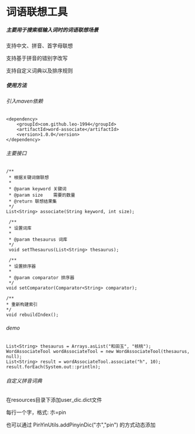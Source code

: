 # 词语联想工具

##### 主要用于搜索框输入词时的词语联想场景

支持中文、拼音、首字母联想

支持基于拼音的错别字改写

支持自定义词典以及排序规则

##### 使用方法
###### 引入maven依赖
```
<dependency>
    <groupId>com.github.leo-1994</groupId>
    <artifactId>word-associate</artifactId>
    <version>1.0.0</version>
</dependency>
```
###### 主要接口
```
/**
 * 根据关键词做联想
 *
 * @param keyword 关键词
 * @param size    需要的数量
 * @return 联想结果集
 */
List<String> associate(String keyword, int size);

 /**
 * 设置词库
 *
 * @param thesaurus 词库
 */
 void setThesaurus(List<String> thesaurus);
 
 /**
 * 设置排序器
 *
 * @param comparator 排序器
 */
void setComparator(Comparator<String> comparator);

/**
* 重新构建索引
*/
void rebuildIndex();
```

###### demo

```
List<String> thesaurus = Arrays.asList("和田玉", "核桃");
WordAssociateTool wordAssociateTool = new WordAssociateTool(thesaurus, null);
List<String> result = wordAssociateTool.associate("h", 10);
result.forEach(System.out::println);
```

###### 自定义拼音词典
在resources目录下添加user_dic.dict文件

每行一个字，格式: 朩=pin

也可以通过 PinYinUtils.addPinyinDic("朩","pin") 的方式动态添加
